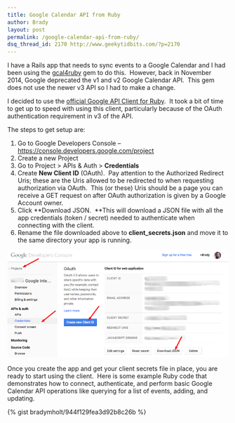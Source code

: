```yaml
---
title: Google Calendar API from Ruby
author: Brady
layout: post
permalink: /google-calendar-api-from-ruby/
dsq_thread_id: 2170 http://www.geekytidbits.com/?p=2170
---
```


I have a Rails app that needs to sync events to a Google Calendar and I had been using the [gcal4ruby](https://github.com/SeabourneConsulting/GCal4Ruby) gem to do this.  However, back in November 2014, Google deprecated the v1 and v2 Google Calendar API.  This gem does not use the newer v3 API so I had to make a change.

I decided to use the [official Google API Client for Ruby][2].  It took a bit of time to get up to speed with using this client, particularly because of the OAuth authentication requirement in v3 of the API.

The steps to get setup are:

1. Go to Google Developers Console &#8211; <https://console.developers.google.com/project>
2. Create a new Project
3. Go to Project > APIs & Auth > **Credentials**
4. Create **New Client ID** (OAuth).  Pay attention to the Authorized Redirect Uris; these are the Uris allowed to be redirected to when requesting authorization via OAuth.  This (or these) Uris should be a page you can receive a GET request on after OAuth authorization is given by a Google Account owner.
5. Click **Download JSON.  **This will download a JSON file with all the app credentials (token / secret) needed to authenticate when connecting with the client.
6. Rename the file downloaded above to **client_secrets.json** and move it to the same directory your app is running.

[<img src="/media/google_developer_console.png" alt="Google Developer Console"/>][3]

Once you create the app and get your client secrets file in place, you are ready to start using the client.  Here is some example Ruby code that demonstrates how to connect, authenticate, and perform basic Google Calendar API operations like querying for a list of events, adding, and updating.

{% gist bradymholt/944f129fea3d92b8c26b %}

[2]: https://github.com/google/google-api-ruby-client
[3]: /media/google_developer_console.png

